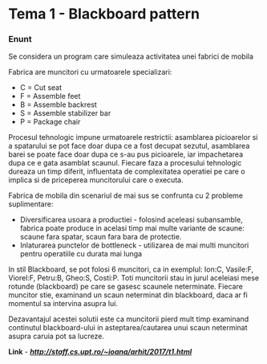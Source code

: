 # Tema 1 - Blackboard pattern

### Enunt
Se considera un program care simuleaza activitatea unei fabrici de mobila

Fabrica are muncitori cu urmatoarele specializari:
- C = Cut seat
- F = Assemble feet
- B = Assemble backrest
- S = Assemble stabilizer bar
- P = Package chair

Procesul tehnologic impune urmatoarele restrictii: asamblarea picioarelor si a spatarului se pot face doar dupa ce a fost decupat sezutul, asamblarea barei se poate face doar dupa ce s-au pus picioarele, iar impachetarea dupa ce e gata asamblat scaunul. Fiecare faza a procesului tehnologic dureaza un timp diferit, influentata de complexitatea operatiei pe care o implica si de priceperea muncitorului care o executa.

Fabrica de mobila din scenariul de mai sus se confrunta cu 2 probleme suplimentare:
- Diversificarea usoara a productiei - folosind aceleasi subansamble, fabrica poate produce in acelasi timp mai multe variante de scaune: scaune fara spatar, scaun fara bara de protectie.
- Inlaturarea punctelor de bottleneck - utilizarea de mai multi muncitori pentru operatiile cu durata mai lunga

In stil Blackboard, se pot folosi 6 muncitori, ca in exemplul: Ion:C, Vasile:F, Viorel:F, Petru:B, Gheo:S, Costi:P.
Toti muncitorii stau in jurul aceleiasi mese rotunde (blackboard) pe care se gasesc scaunele neterminate. Fiecare muncitor stie, examinand un scaun neterminat din blackboard, daca ar fi momentul sa intervina asupra lui.

Dezavantajul acestei solutii este ca muncitorii pierd mult timp examinand continutul blackboard-ului in asteptarea/cautarea unui scaun neterminat asupra caruia pot sa lucreze.

**Link** - **_http://staff.cs.upt.ro/~ioana/arhit/2017/t1.html_**
